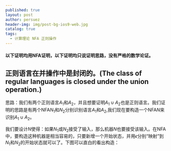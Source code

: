 ```yaml
---
published: true
layout: post
author: persuez
header-img: img/post-bg-ios9-web.jpg
catalog: true
tags:
  - 计算理论 NFA 正则操作
---
```

#### 以下证明均用NFA证明，以下证明均只说证明思路，没有严格的数学论证。

## 正则语言在并操作中是封闭的。(The class of regular languages is closed under the union operation.)
思路：我们有两个正则语言$A_1$和$A_2$，并且想要证明$A_1 \cup A_2$也是正则语言。我们证明的思路是有两个NFA$N_1$和$N_2$分别识别语言$A_1$和$A_2$,我们现在要构造一个NFA$N$来识别$A_1 \cup A_2$。

我们要设计$N$使得：如果$N_1$或$N_2$接受了输入，那么机器$N$也要接受该输入。在NFA中，要构造这种机器是相当容易的，只要新增一个开始状态，并用$\epsilon$分别“映射”到$N_1$和$N_2$的开始状态就可以了。下图可以直白的看出构造：
